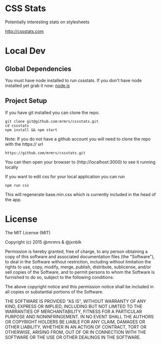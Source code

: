 # CSS Stats
Potentially interesting stats on stylesheets

http://cssstats.com

# Local Dev

## Global Dependencies

You must have node installed to run cssstats. If you don't have node installed yet
grab it now: [node.js](http://nodejs.org)

## Project Setup

If you have git installed you can clone the repo.

```
git clone git@github.com:mrmrs/cssstats.git
cd cssstats
npm install && npm start
```

Note: If you do not have a github account you will need to clone the repo with the https:// url
```
https://github.com/mrmrs/cssstats.git
```

You can then open your browser to (http://localhost:3000) to see it running locally

If you want to edit css for your local application you can run
```
npm run css
```
This will regenerate base.min.css which is currently included in the head of the app.

# License

The MIT License (MIT)

Copyright (c) 2015 @mrmrs & @jxnblk

Permission is hereby granted, free of charge, to any person obtaining a copy
of this software and associated documentation files (the "Software"), to deal
in the Software without restriction, including without limitation the rights
to use, copy, modify, merge, publish, distribute, sublicense, and/or sell
copies of the Software, and to permit persons to whom the Software is
furnished to do so, subject to the following conditions:

The above copyright notice and this permission notice shall be included in
all copies or substantial portions of the Software.

THE SOFTWARE IS PROVIDED "AS IS", WITHOUT WARRANTY OF ANY KIND, EXPRESS OR
IMPLIED, INCLUDING BUT NOT LIMITED TO THE WARRANTIES OF MERCHANTABILITY,
FITNESS FOR A PARTICULAR PURPOSE AND NONINFRINGEMENT. IN NO EVENT SHALL THE
AUTHORS OR COPYRIGHT HOLDERS BE LIABLE FOR ANY CLAIM, DAMAGES OR OTHER
LIABILITY, WHETHER IN AN ACTION OF CONTRACT, TORT OR OTHERWISE, ARISING FROM,
OUT OF OR IN CONNECTION WITH THE SOFTWARE OR THE USE OR OTHER DEALINGS IN
THE SOFTWARE.

